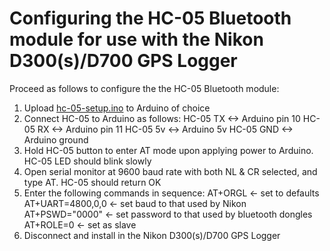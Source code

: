 # Configuring the HC-05 Bluetooth module for use with the Nikon D300(s)/D700 GPS Logger
Proceed as follows to configure the the HC-05 Bluetooth module:
1. Upload [hc-05-setup.ino](./hc-05-setup.ino) to Arduino of choice
2. Connect HC-05 to Arduino as follows:
	HC-05 TX <-> Arduino pin 10
	HC-05 RX <-> Arduino pin 11
	HC-05 5v <-> Arduino 5v
	HC-05 GND <-> Arduino ground
3. Hold HC-05 button to enter AT mode upon applying power to Arduino. HC-05 LED should blink slowly
4. Open serial monitor at 9600 baud rate with both NL & CR selected, and type AT. HC-05 should return OK
5. Enter the following commands in sequence:
	AT+ORGL				<- set to defaults
	AT+UART=4800,0,0	<- set baud to that used by Nikon
	AT+PSWD="0000"		<- set password to that used by bluetooth dongles
	AT+ROLE=0			<- set as slave
6. Disconnect and install in the Nikon D300(s)/D700 GPS Logger